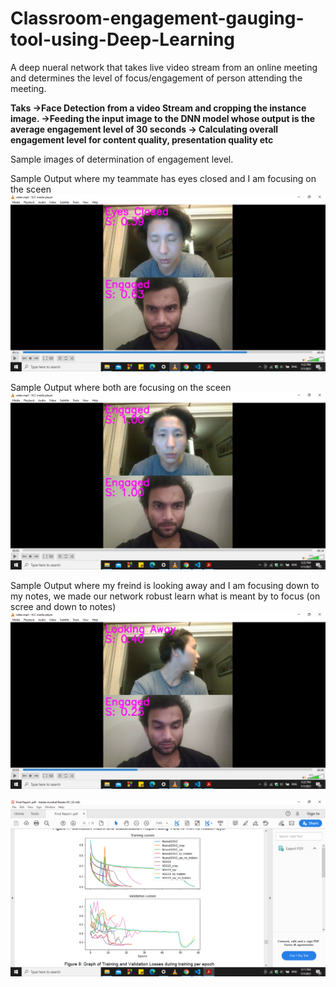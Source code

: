 # Classroom-engagement-gauging-tool-using-Deep-Learning
A deep nueral network that takes live video stream from an online meeting and determines the level of focus/engagement of person attending the meeting.

**Taks
->Face Detection from a video Stream and cropping the instance image.
->Feeding the input image to the DNN model whose output is the average engagement level of 30 seconds
-> Calculating overall engagement level for content quality, presentation quality etc**

Sample images of determination of engagement level. 

Sample Output where my teammate has eyes closed and I am focusing on the sceen
![Sample Output where my teammate has eyes closed and I am focusing on the sceen](https://github.com/dhaval491/Classroom-engagement-gauging-tool-using-Deep-Learning/blob/main/Screenshot%20(267).png)

Sample Output where both are focusing on the sceen
![Sample Output where both are focusing on the sceen](https://github.com/dhaval491/Classroom-engagement-gauging-tool-using-Deep-Learning/blob/main/Screenshot%20(268).png)

Sample Output where my freind is looking away and I am focusing down to my notes, we made our network robust learn what is meant by  to focus (on scree and down to notes)
![Sample Output where my freind is looking away and I am focusing down to my notes, we made our network robust learn what is meant by  to focus (on scree and down to notes)](https://github.com/dhaval491/Classroom-engagement-gauging-tool-using-Deep-Learning/blob/main/Screenshot%20(269).png)


![Sample plots for validation losses using different models](https://github.com/dhaval491/Classroom-engagement-gauging-tool-using-Deep-Learning/blob/main/Screenshot%20(266).png)
